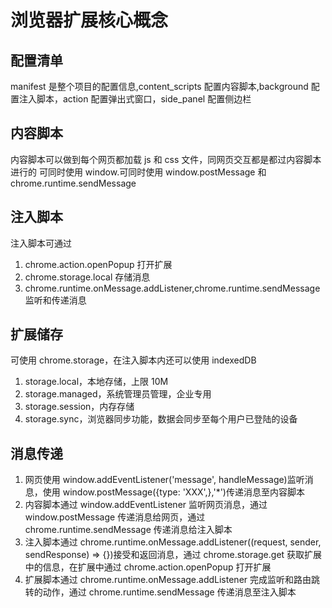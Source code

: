 # 浏览器扩展核心概念

## 配置清单

manifest 是整个项目的配置信息,content_scripts 配置内容脚本,background 配置注入脚本，action 配置弹出式窗口，side_panel 配置侧边栏

## 内容脚本

内容脚本可以做到每个网页都加载 js 和 css 文件，同网页交互都是都过内容脚本进行的
可同时使用 window.可同时使用 window.postMessage 和 chrome.runtime.sendMessage

## 注入脚本

注入脚本可通过

1. chrome.action.openPopup 打开扩展
2. chrome.storage.local 存储消息
3. chrome.runtime.onMessage.addListener,chrome.runtime.sendMessage 监听和传递消息

## 扩展储存

可使用 chrome.storage，在注入脚本内还可以使用 indexedDB

1. storage.local，本地存储，上限 10M
2. storage.managed，系统管理员管理，企业专用
3. storage.session，内存存储
4. storage.sync，浏览器同步功能，数据会同步至每个用户已登陆的设备

## 消息传递

1. 网页使用 window.addEventListener('message', handleMessage)监听消息，使用 window.postMessage({type: 'XXX',},'\*')传递消息至内容脚本
2. 内容脚本通过 window.addEventListener 监听网页消息，通过 window.postMessage 传递消息给网页，通过 chrome.runtime.sendMessage 传递消息给注入脚本
3. 注入脚本通过 chrome.runtime.onMessage.addListener((request, sender, sendResponse) => {})接受和返回消息，通过 chrome.storage.get 获取扩展中的信息，在扩展中通过 chrome.action.openPopup 打开扩展
4. 扩展脚本通过 chrome.runtime.onMessage.addListener 完成监听和路由跳转的动作，通过 chrome.runtime.sendMessage 传递消息至注入脚本
